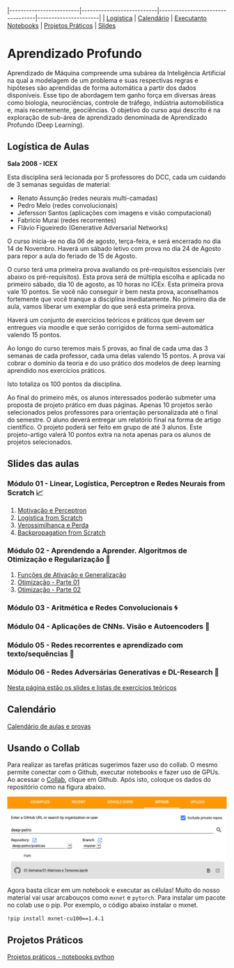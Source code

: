 |-------------------------|---------------------------|----------------------------------|----------------------|
| [Logística](#logistica) | [Calendário](#calendario) |  [Executanto Notebooks](#collab) | [Projetos Práticos](#projeto) | [Slides](#slides)

# Aprendizado Profundo

Aprendizado  de  Máquina  compreende  uma  subárea  da  Inteligência  Artificial  na qual  a  modelagem  de  um  problema  e  suas  respectivas regras  e  hipóteses são aprendidas  de  forma  automática  a  partir  dos  dados  disponíveis.  Esse  tipo  de abordagem  tem  ganho  força  em  diversas  áreas  como  biologia,  neurociências, controle  de  tráfego,  indústria  automobilística  e,  mais  recentemente,  geociências. O objetivo do curso aqui descrito é na exploração de sub-área de aprendizado denominada de Aprendizado Profundo (Deep Learning).

<a name="logistica"/>

## Logística de Aulas 

**Sala 2008 - ICEX**

Esta disciplina será lecionada por 5 professores do DCC, cada um cuidando de 3 semanas seguidas de material: 
- Renato Assunção (redes neurais multi-camadas)
- Pedro Melo (redes convolucionais)
- Jefersson Santos (aplicações com imagens e visão computacional)
- Fabrício Murai (redes recorrentes)
- Flávio Figueiredo (Generative Adversarial Networks)

O curso inicia-se no dia 06 de agosto, terça-feira, e será encerrado no dia 14 de Novembro. Haverá um sábado letivo com prova no dia 24 de Agosto para repor a aula do feriado de 15 de Agosto. 

O curso terá uma primeira prova avaliando os pré-requisitos essenciais (ver abaixo os pré-requisitos). Esta prova será de múltipla escolha e aplicada no primeiro sábado, dia 10 de agosto, as 10 horas no ICEx. Esta primeira prova vale 10 pontos. Se você não conseguir ir bem nesta prova, aconselhamos fortemente que você tranque a disciplina imediatamente. No primeiro dia de aula, vamos liberar um exemplar do que será esta primeira prova.  

Haverá um conjunto de exercícios teóricos e práticos que devem ser entregues via moodle e que serão corrigidos de forma semi-automática valendo 15 pontos. 

Ao longo do curso teremos mais 5 provas, ao final de cada uma das 3 semanas de cada professor, cada uma delas valendo 15 pontos. A prova vai cobrar o domínio da teoria e do uso prático dos modelos de deep learning aprendido nos exercícios práticos.

Isto totaliza os 100 pontos da disciplina. 

Ao final do primeiro mês, os alunos interessados poderão submeter uma proposta de projeto prático em duas páginas. Apenas 10 projetos serão selecionados pelos professores para orientação personalizada até o final do semestre. O aluno deverá entregar um relatório final na forma de artigo científico. O projeto poderá ser feito em grupo de até 3 alunos. 
Este projeto-artigo valerá 10 pontos extra na nota apenas para os alunos de projetos selecionados. 

<a name="calendario"/>

## Slides das aulas 

### Módulo 01 - Linear, Logística, Perceptron e Redes Neurais from Scratch 📈

1. [Motivação e Perceptron](https://homepages.dcc.ufmg.br/~assuncao/AAP/Sem%2001%20-%20Aula%2001.pdf)
1. [Logística from Scratch](https://homepages.dcc.ufmg.br/~assuncao/AAP/Sem%2001%20-%20Aula%2002.pdf)
1. [Verossimilhança e Perda](https://homepages.dcc.ufmg.br/~assuncao/AAP/Sem%2001%20-%20Aula%2003.pdf)
1. [Backpropagation from Scratch](https://homepages.dcc.ufmg.br/~assuncao/AAP/Sem%2002%20-%20Aula%2001.pdf)

### Módulo 02 - Aprendendo a Aprender. Algoritmos de Otimização e Regularização 🧠

1. [Funções de Ativação e Generalização](https://homepages.dcc.ufmg.br/~assuncao/AAP/Sem%2002%20-%20Aula%2002.pdf)
1. [Otimização - Parte 01](https://homepages.dcc.ufmg.br/~assuncao/AAP/Sem%2002%20-%20Aula%2003.pdf)
1. [Otimização - Parte 02](https://homepages.dcc.ufmg.br/~assuncao/AAP/Sem%2002%20-%20Aula%2004.pdf)


### Módulo 03 - Aritmética e Redes Convolucionais 🌀

### Módulo 04 - Aplicações de CNNs. Visão e Autoencoders 👀

### Módulo 05 - Redes recorrentes e aprendizado com texto/sequências 🏃

### Módulo 06 - Redes Adversárias Generativas e DL-Research 🎨

[Nesta página estão os slides e listas de exercícios teóricos](https://homepages.dcc.ufmg.br/~assuncao/AAP/)


## Calendário 

[Calendário de aulas e provas](https://docs.google.com/spreadsheets/d/1bcDCZrOcAZxdpUVX4386m_vTmEKDK2ojoZ73eRHSOqk/edit?usp=sharing)

<a name="collab"/>

## Usando o Collab 

Para realizar as tarefas práticas sugerimos fazer uso do collab. O mesmo permite conectar com o Github, executar notebooks e fazer uso de GPUs. Ao acessar o [Collab](https://colab.research.google.com/notebooks/welcome.ipynb#recent=true),
clique em Github. Após isto, coloque os dados do repositório como na figura abaixo.

![](f.png)

Agora basta clicar em um notebook e executar as células! Muito do nosso material vai usar arcabouços como `mxnet`
e `pytorch`. Para instalar um pacote no colab use o pip. Por exemplo, o código abaixo instalar o mxnet.

```
!pip install mxnet-cu100==1.4.1
```

<a name="projeto"/>

## Projetos Práticos

[Projetos práticos - notebooks python](https://github.com/deep-ufmg/praticas/)
